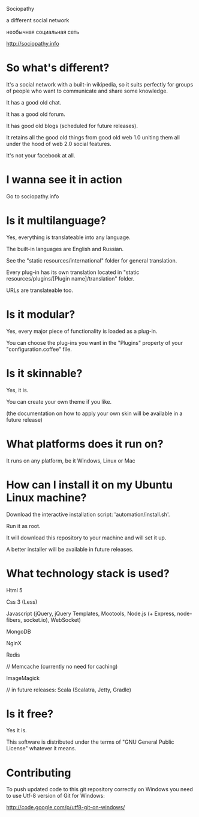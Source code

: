 Sociopathy

   a different social network

   необычная социальная сеть
   
http://sociopathy.info
   
So what's different?
=============

It's a social network with a built-in wikipedia, so it suits perfectly for groups of people who want to communicate and share some knowledge.

It has a good old chat.

It has a good old forum.

It has good old blogs (scheduled for future releases).


It retains all the good old things from good old web 1.0 uniting them all under the hood of web 2.0 social features.


It's not your facebook at all.


I wanna see it in action
=============

Go to sociopathy.info


Is it multilanguage?
=============

Yes, everything is translateable into any language.

The built-in languages are English and Russian.


See the "static resources/international" folder for general translation.

Every plug-in has its own translation located in "static resources/plugins/[Plugin name]/translation" folder.

URLs are translateable too.


Is it modular?
=============

Yes, every major piece of functionality is loaded as a plug-in.

You can choose the plug-ins you want in the "Plugins" property of your "configuration.coffee" file.


Is it skinnable?
=============

Yes, it is.

You can create your own theme if you like.


(the documentation on how to apply your own skin will be available in a future release)

What platforms does it run on?
=============

It runs on any platform, be it Windows, Linux or Mac

How can I install it on my Ubuntu Linux machine?
=============

Download the interactive installation script: 'automation/install.sh'.

Run it as root.

It will download this repository to your machine and will set it up.


A better installer will be available in future releases.


What technology stack is used?
=============

Html 5

Css 3 (Less)

Javascript (jQuery, jQuery Templates, Mootools, Node.js (+ Express, node-fibers, socket.io), WebSocket)

MongoDB

NginX

Redis

// Memcache (currently no need for caching)

ImageMagick

// in future releases: Scala (Scalatra, Jetty, Gradle)

Is it free?
=============

Yes it is.

This software is distributed under the terms of "GNU General Public License" whatever it means.


Contributing
=============

To push updated code to this git repository correctly on Windows you need to use Utf-8 version of Git for Windows:

http://code.google.com/p/utf8-git-on-windows/